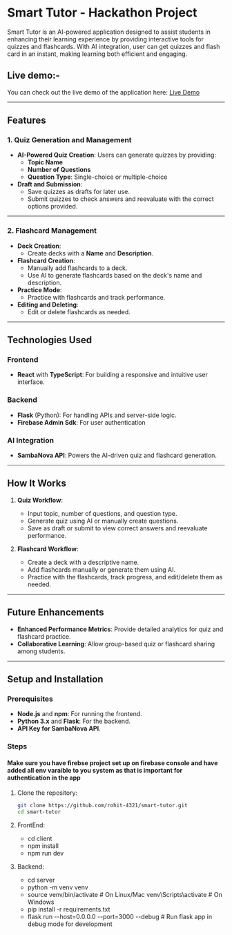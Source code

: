 # Smart Tutor - Hackathon Project

Smart Tutor is an AI-powered application designed to assist students in enhancing their learning experience by providing interactive tools for quizzes and flashcards. With AI integration, user can get quizzes and flash card in an instant, making learning both efficient and engaging.


## Live demo:-
  You can check out the live demo of the application here: [Live Demo](https://smart-tutor-client.vercel.app)

---

## Features

### 1. Quiz Generation and Management
- **AI-Powered Quiz Creation**: Users can generate quizzes by providing:
  - **Topic Name**  
  - **Number of Questions**  
  - **Question Type**: Single-choice or multiple-choice  
- **Draft and Submission**:
  - Save quizzes as drafts for later use.  
  - Submit quizzes to check answers and reevaluate with the correct options provided.  

---

### 2. Flashcard Management
- **Deck Creation**:
  - Create decks with a **Name** and **Description**.
- **Flashcard Creation**:
  - Manually add flashcards to a deck.  
  - Use AI to generate flashcards based on the deck's name and description.  
- **Practice Mode**:
  - Practice with flashcards and track performance.  
- **Editing and Deleting**:
  - Edit or delete flashcards as needed.  

---

## Technologies Used

### Frontend
- **React** with **TypeScript**: For building a responsive and intuitive user interface.

### Backend
- **Flask** (Python): For handling APIs and server-side logic.  
- **Firebase Admin Sdk**: For user authentication

### AI Integration
- **SambaNova API**: Powers the AI-driven quiz and flashcard generation.  

---

## How It Works
1. **Quiz Workflow**:
   - Input topic, number of questions, and question type.
   - Generate quiz using AI or manually create questions.  
   - Save as draft or submit to view correct answers and reevaluate performance.  

2. **Flashcard Workflow**:
   - Create a deck with a descriptive name.  
   - Add flashcards manually or generate them using AI.  
   - Practice with the flashcards, track progress, and edit/delete them as needed.  

---

## Future Enhancements
- **Enhanced Performance Metrics**: Provide detailed analytics for quiz and flashcard practice.  
- **Collaborative Learning**: Allow group-based quiz or flashcard sharing among students.  

---

## Setup and Installation

### Prerequisites
- **Node.js** and **npm**: For running the frontend.  
- **Python 3.x** and **Flask**: For the backend.  
- **API Key for SambaNova API**.  

### Steps

#### **Make sure you have firebse project set up on firebase console and have added all env varaible to you system as that is important for authentication in the app**

1. Clone the repository:
   ```bash
   git clone https://github.com/rohit-4321/smart-tutor.git
   cd smart-tutor
   ```

2. FrontEnd:
    - cd client
    - npm install
    - npm run dev 

3. Backend:
    - cd server
    - python -m venv venv  
    - source venv/bin/activate  # On Linux/Mac
      venv\Scripts\activate     # On Windows
    - pip install -r requirements.txt
    - flask run --host=0.0.0.0 --port=3000 --debug # Run flask app in debug mode for development
